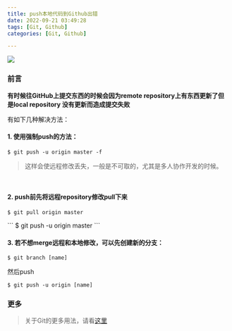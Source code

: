 ```yaml
---
title: push本地代码到Github出错
date: 2022-09-21 03:49:28
tags: [Git, Github]
categories: [Git, Github]

---
```



![](https://s2.loli.net/2022/09/22/xSaAzl2WKsdvFfQ.png)
### 前言
**有时候往GitHub上提交东西的时候会因为remote repository上有东西更新了但是local repository 没有更新而造成提交失败**


有如下几种解决方法：

#### 1. 使用强制push的方法：

```
$ git push -u origin master -f 
```

> 这样会使远程修改丢失，一般是不可取的，尤其是多人协作开发的时候。

</br>

#### 2. push前先将远程repository修改pull下来

```
$ git pull origin master
```
<p></p>
```
$ git push -u origin master
```

<br/>

#### 3. 若不想merge远程和本地修改，可以先创建新的分支：

```
$ git branch [name]
```

然后push

```
$ git push -u origin [name]
```
<p></p>

### 更多

> 关于Git的更多用法，请看[这里](http://www.ruanyifeng.com/blog/2014/06/git_remote.html)
